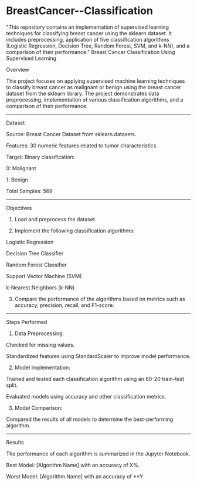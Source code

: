# BreastCancer--Classification
"This repository contains an implementation of supervised learning techniques for classifying breast cancer using the sklearn dataset. It includes preprocessing, application of five classification algorithms (Logistic Regression, Decision Tree, Random Forest, SVM, and k-NN), and a comparison of their performance."
Breast Cancer Classification Using Supervised Learning

Overview

This project focuses on applying supervised machine learning techniques to classify breast cancer as malignant or benign using the breast cancer dataset from the sklearn library. The project demonstrates data preprocessing, implementation of various classification algorithms, and a comparison of their performance.


---

Dataset

Source: Breast Cancer Dataset from sklearn.datasets.

Features: 30 numeric features related to tumor characteristics.

Target: Binary classification:

0: Malignant

1: Benign


Total Samples: 569



---

Objectives

1. Load and preprocess the dataset.


2. Implement the following classification algorithms:

Logistic Regression

Decision Tree Classifier

Random Forest Classifier

Support Vector Machine (SVM)

k-Nearest Neighbors (k-NN)



3. Compare the performance of the algorithms based on metrics such as accuracy, precision, recall, and F1-score.




---

Steps Performed

1. Data Preprocessing:

Checked for missing values.

Standardized features using StandardScaler to improve model performance.



2. Model Implementation:

Trained and tested each classification algorithm using an 80-20 train-test split.

Evaluated models using accuracy and other classification metrics.



3. Model Comparison:

Compared the results of all models to determine the best-performing algorithm.





---

Results

The performance of each algorithm is summarized in the Jupyter Notebook.

Best Model: [Algorithm Name] with an accuracy of X%.

Worst Model: [Algorithm Name] with an accuracy of **Y
